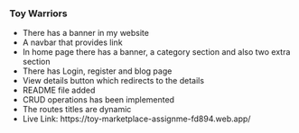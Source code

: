 ### Toy Warriors
<ul>
<li> There has a banner in my website</li>
<li>A navbar that provides link</li>
<li>In home page there has a banner, a category section and also two extra section</li>
<li>There has Login, register and blog page</li>
<li>View details button which redirects to the details</li>
<li>README file added</li>
<li>CRUD operations has been implemented</li>
<li>The routes titles are dynamic</li>
<li>Live Link:  https://toy-marketplace-assignme-fd894.web.app/</li>
</ul>
